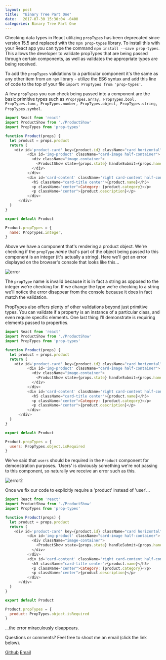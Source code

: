 ```yaml
---
layout: post
title:  "Binary Tree Part One"
date:   2017-07-30 15:30:04 -0400
categories: Binary Tree Part One
---
```


Checking data types in React utilizing `propTypes` has been deprecated since version 15.5 and replaced with the `npm prop-types` library. To install this with your React app you can type the command `npm install --save prop-types`. This allows the developer to validate propTypes that are being passed through certain components, as well as validates the appropriate types are being received. 

To add the `propTypes` validations to a particular component it's the same as any other item from an `npm` library - utilize the ES6 syntax and add this line of code to the top of your file `import PropTypes from 'prop-types'`.

A few `propTypes` you can check being passed into a component are the basic primitive types such as `PropTypes.array, PropTypes.bool, PropTypes.func, PropTypes.number, PropTypes.object, PropTypes.string, PropTypes.symbol`.

```javascript
import React from 'react'
import ProductShow from './ProductShow'
import PropTypes from 'prop-types'

function Product(props) {
  let product = props.product
  return (
    <div id='product-card' key={product.id} className="card horizontal">
          <div id='img-product' className="card-image half-container">
            <div className="image-container">
              <ProductShow state={props.state} handleSubmit={props.handleSubmit} handleSelectBox={props.handleSelectBox} product={product} />
            </div>
          </div>
          <div id='card-content' className="right card-content half-container">
            <h5 className="card-title center">{product.name}</h5>
            <p className="center">Category: {product.category}</p>
            <p className="center">{product.description}</p>
          </div>
      </div>
  )
}

export default Product

Product.propTypes = {
  name: PropTypes.integer,
}
```

Above we have a component that's rendering a product object. We're checking if the `propType` *name* that's part of the object being passed to this component is an integer (it's actually a string). Here we'll get an error displayed on the browser's console that looks like this...

![error](https://rweber87.github.io/log-a-blog/assets/post6/error.png)

The `propType` name is invalid because it is in fact a string as opposed to the integer we're checking for. If we change the type we're checking to a string we'll notice the error disappear from the console because it does in fact match the validation.

PropTypes also offers plenty of other validations beyond just primitive types. You can validate if a property is an instance of a particular class, and even require specific elements. One last thing I'll demonstrate is requiring elements passed to properties. 

```javascript
import React from 'react'
import ProductShow from './ProductShow'
import PropTypes from 'prop-types'

function Product(props) {
  let product = props.product
  return (
    <div id='product-card' key={product.id} className="card horizontal">
          <div id='img-product' className="card-image half-container">
            <div className="image-container">
              <ProductShow state={props.state} handleSubmit={props.handleSubmit} handleSelectBox={props.handleSelectBox} product={product} />
            </div>
          </div>
          <div id='card-content' className="right card-content half-container">
            <h5 className="card-title center">{product.name}</h5>
            <p className="center">Category: {product.category}</p>
            <p className="center">{product.description}</p>
          </div>
      </div>
  )
}

export default Product

Product.propTypes = {
  users: PropTypes.object.isRequired
}
```

We've said that `users` should be required in the `Product` component for demonstration purposes. 'Users' is obviously something we're not passing to this component, so naturally we receive an error such as this. 

![error2](https://rweber87.github.io/log-a-blog/assets/post6/error2.png)

Once we fix our code to explicitly require a 'product' instead of 'user'...

```javascript
import React from 'react'
import ProductShow from './ProductShow'
import PropTypes from 'prop-types'

function Product(props) {
  let product = props.product
  return (
    <div id='product-card' key={product.id} className="card horizontal">
          <div id='img-product' className="card-image half-container">
            <div className="image-container">
              <ProductShow state={props.state} handleSubmit={props.handleSubmit} handleSelectBox={props.handleSelectBox} product={product} />
            </div>
          </div>
          <div id='card-content' className="right card-content half-container">
            <h5 className="card-title center">{product.name}</h5>
            <p className="center">Category: {product.category}</p>
            <p className="center">{product.description}</p>
          </div>
      </div>
  )
}

export default Product

Product.propTypes = {
  product: PropTypes.object.isRequired
}
```

...the error miraculously disappears. 

Questions or comments? Feel free to shoot me an email (click the link below).

[Github](https://github.com/rweber87)
[Email](rob.weber87@gmail.com)

<!-- Mapping for links :D [jekyll-docs]: https://jekyllrb.com/docs/home
[jekyll-gh]:   https://github.com/jekyll/jekyll
[jekyll-talk]: https://talk.jekyllrb.com/
 -->